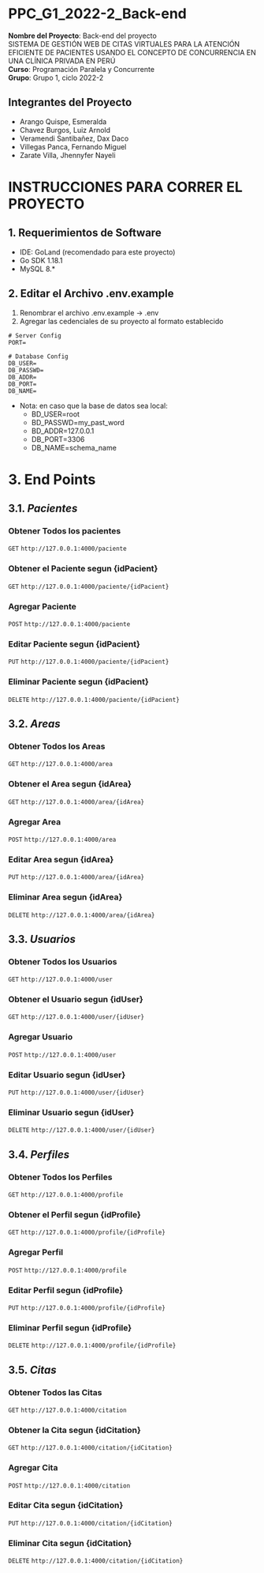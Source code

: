 # PPC_G1_2022-2_Back-end  

**Nombre del Proyecto**: Back-end del proyecto   
SISTEMA DE GESTIÓN WEB DE CITAS VIRTUALES PARA LA ATENCIÓN EFICIENTE DE PACIENTES USANDO EL CONCEPTO DE CONCURRENCIA EN UNA CLÍNICA PRIVADA EN PERÚ   
**Curso**: Programación Paralela y Concurrente   
**Grupo**: Grupo 1, ciclo 2022-2

## Integrantes del Proyecto

- Arango Quispe, Esmeralda
- Chavez Burgos, Luiz Arnold
- Veramendi Santibañez, Dax Daco
- Villegas Panca, Fernando Miguel
- Zarate Villa, Jhennyfer Nayeli


# INSTRUCCIONES PARA CORRER EL PROYECTO   

## 1. Requerimientos de Software
- IDE: GoLand (recomendado para este proyecto)
- Go SDK 1.18.1
- MySQL 8.*

## 2. Editar el Archivo .env.example

1. Renombrar el archivo .env.example -> .env  
2. Agregar las cedenciales de su proyecto al formato establecido
```
# Server Config
PORT=

# Database Config
DB_USER=
DB_PASSWD=
DB_ADDR=
DB_PORT=
DB_NAME=
```

- Nota: en caso que la base de datos sea local:
  - BD_USER=root
  - BD_PASSWD=my_past_word
  - BD_ADDR=127.0.0.1
  - DB_PORT=3306
  - DB_NAME=schema_name

# 3. End Points

## 3.1. *Pacientes*   

### Obtener Todos los pacientes

```GET```
````http://127.0.0.1:4000/paciente````

### Obtener el Paciente segun {idPacient}

```GET```
````http://127.0.0.1:4000/paciente/{idPacient}````   

### Agregar Paciente

```POST```
````http://127.0.0.1:4000/paciente````   

### Editar Paciente segun {idPacient}

```PUT```
````http://127.0.0.1:4000/paciente/{idPacient}````

### Eliminar Paciente segun {idPacient}

```DELETE```
````http://127.0.0.1:4000/paciente/{idPacient}````   

## 3.2. *Areas*

### Obtener Todos los Areas

```GET```
````http://127.0.0.1:4000/area````

### Obtener el Area segun {idArea}

```GET```
````http://127.0.0.1:4000/area/{idArea}````

### Agregar Area

```POST```
````http://127.0.0.1:4000/area````

### Editar Area segun {idArea}

```PUT```
````http://127.0.0.1:4000/area/{idArea}````

### Eliminar Area segun {idArea}

```DELETE```
````http://127.0.0.1:4000/area/{idArea}````   

## 3.3. *Usuarios*

### Obtener Todos los Usuarios

```GET```
````http://127.0.0.1:4000/user````

### Obtener el Usuario segun {idUser}

```GET```
````http://127.0.0.1:4000/user/{idUser}````

### Agregar Usuario

```POST```
````http://127.0.0.1:4000/user````

### Editar Usuario segun {idUser}

```PUT```
````http://127.0.0.1:4000/user/{idUser}````

### Eliminar Usuario segun {idUser}

```DELETE```
````http://127.0.0.1:4000/user/{idUser}````   

## 3.4. *Perfiles*

### Obtener Todos los Perfiles

```GET```
````http://127.0.0.1:4000/profile````

### Obtener el Perfil segun {idProfile}

```GET```
````http://127.0.0.1:4000/profile/{idProfile}````

### Agregar Perfil

```POST```
````http://127.0.0.1:4000/profile````

### Editar Perfil segun {idProfile}

```PUT```
````http://127.0.0.1:4000/profile/{idProfile}````

### Eliminar Perfil segun {idProfile}

```DELETE```
````http://127.0.0.1:4000/profile/{idProfile}````   

## 3.5. *Citas*

### Obtener Todos las Citas

```GET```
````http://127.0.0.1:4000/citation````

### Obtener la Cita segun {idCitation}

```GET```
````http://127.0.0.1:4000/citation/{idCitation}````

### Agregar Cita

```POST```
````http://127.0.0.1:4000/citation````

### Editar Cita segun {idCitation}

```PUT```
````http://127.0.0.1:4000/citation/{idCitation}````

### Eliminar Cita segun {idCitation}

```DELETE```
````http://127.0.0.1:4000/citation/{idCitation}````   

